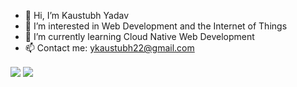 - 👋 Hi, I’m Kaustubh Yadav
- 👀 I’m interested in Web Development and the Internet of Things
- 🌱 I’m currently learning Cloud Native Web Development 
- 📫 Contact me: ykaustubh22@gmail.com

<img align="center" src="https://github-readme-stats.vercel.app/api?username=yadavKaustubh&show_icons=true&theme=gruvbox" />

<img align="center" src="https://github-readme-stats.vercel.app/api/top-langs/?username=yadavKaustubh&layout=compact&theme=gruvbox" />

<!---
yadavKaustubh/yadavKaustubh is a ✨ special ✨ repository because its `README.md` (this file) appears on your GitHub profile.
You can click the Preview link to take a look at your changes.
--->
